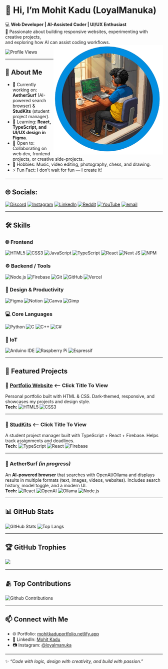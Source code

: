 # 👋 Hi, I’m Mohit Kadu (LoyalManuka) 

💻 **Web Developer | AI-Assisted Coder | UI/UX Enthusiast**  
🎯 Passionate about building responsive websites, experimenting with creative projects,  
and exploring how AI can assist coding workflows.  
<img src="./github-pfp.png" align="right" width="350" height="350">

![Profile Views](https://komarev.com/ghpvc/?username=Mohitkadu16&style=for-the-badge&color=blue)

---

## 🚀 About Me
- 🔭 Currently working on: **AetherSurf** (AI-powered search browser) & **StudKits** (student project manager).  
- 🌱 Learning: **React, TypeScript, and UI/UX design in Figma**.  
- 🤝 Open to: Collaborating on web dev, frontend projects, or creative side-projects.  
- 🎨 Hobbies: Music, video editing, photography, chess, and drawing.  
- ⚡ Fun Fact: I don’t wait for fun — I create it!  

---
## 🌐 Socials:
[![Discord](https://img.shields.io/badge/Discord-%237289DA.svg?logo=discord&logoColor=white)](https://discord.gg/https://discord.gg/Dhs4P2SVCD) [![Instagram](https://img.shields.io/badge/Instagram-%23E4405F.svg?logo=Instagram&logoColor=white)](https://instagram.com/@loyalmauka) [![LinkedIn](https://img.shields.io/badge/LinkedIn-%230077B5.svg?logo=linkedin&logoColor=white)](https://linkedin.com/in/www.linkedin.com/in/mohit-kadu-856410243) [![Reddit](https://img.shields.io/badge/Reddit-%23FF4500.svg?logo=Reddit&logoColor=white)](https://reddit.com/user/u/Fair-Department-7535) [![YouTube](https://img.shields.io/badge/YouTube-%23FF0000.svg?logo=YouTube&logoColor=white)](https://youtube.com/@channel/UCkaYrvUKNB-11J5IZT_BP4w) [![email](https://img.shields.io/badge/Email-D14836?logo=gmail&logoColor=white)](mailto:mohitkadu13@gmail.com) 

---

## 🛠️ Skills  

### 🌐 Frontend  
![HTML5](https://img.shields.io/badge/HTML5-E34F26?style=for-the-badge&logo=html5&logoColor=white)  ![CSS3](https://img.shields.io/badge/CSS3-1572B6?style=for-the-badge&logo=css3&logoColor=white)  ![JavaScript](https://img.shields.io/badge/JavaScript-F7DF1E?style=for-the-badge&logo=javascript&logoColor=black)  ![TypeScript](https://img.shields.io/badge/TypeScript-3178C6?style=for-the-badge&logo=typescript&logoColor=white)  ![React](https://img.shields.io/badge/React-20232A?style=for-the-badge&logo=react&logoColor=61DAFB) ![Next JS](https://img.shields.io/badge/Next-black?style=for-the-badge&logo=next.js&logoColor=white) ![NPM](https://img.shields.io/badge/NPM-%23CB3837.svg?style=for-the-badge&logo=npm&logoColor=white)

### ⚙️ Backend / Tools  
![Node.js](https://img.shields.io/badge/Node.js-339933?style=for-the-badge&logo=node.js&logoColor=white)  ![Firebase](https://img.shields.io/badge/Firebase-FFCA28?style=for-the-badge&logo=firebase&logoColor=black)  ![Git](https://img.shields.io/badge/Git-F05032?style=for-the-badge&logo=git&logoColor=white)  ![GitHub](https://img.shields.io/badge/GitHub-100000?style=for-the-badge&logo=github&logoColor=white) ![Vercel](https://img.shields.io/badge/vercel-%23000000.svg?style=for-the-badge&logo=vercel&logoColor=white)

### 🎨 Design & Productivity  
![Figma](https://img.shields.io/badge/Figma-F24E1E?style=for-the-badge&logo=figma&logoColor=white)  ![Notion](https://img.shields.io/badge/Notion-000000?style=for-the-badge&logo=notion&logoColor=white)  ![Canva](https://img.shields.io/badge/Canva-00C4CC?style=for-the-badge&logo=canva&logoColor=white) ![Gimp](https://img.shields.io/badge/Gimp-657D8B?style=for-the-badge&logo=gimp&logoColor=FFFFFF) 

### 💻 Core Languages  
![Python](https://img.shields.io/badge/Python-3776AB?style=for-the-badge&logo=python&logoColor=white)  ![C](https://img.shields.io/badge/C-00599C?style=for-the-badge&logo=c&logoColor=white)  ![C++](https://img.shields.io/badge/C%2B%2B-00599C?style=for-the-badge&logo=c%2B%2B&logoColor=white)  ![C#](https://img.shields.io/badge/C%23-239120?style=for-the-badge&logo=c-sharp&logoColor=white)  

### 🔌 IoT  
![Arduino IDE](https://img.shields.io/badge/Arduino-00979D?style=for-the-badge&logo=arduino&logoColor=white)  ![Raspberry Pi](https://img.shields.io/badge/Raspberry%20Pi-A22846?style=for-the-badge&logo=raspberrypi&logoColor=white)  ![Espressif](https://img.shields.io/badge/Espressif-E7352C?style=for-the-badge&logo=espressif&logoColor=white)
  

---

## 📌 Featured Projects  

### 🔹 [Portfolio Website](https://mohitkaduportfolio.netlify.app/) <-- Click Title To View 
Personal portfolio built with HTML & CSS. Dark-themed, responsive, and showcases my projects and design style.  
**Tech:** ![HTML5](https://img.shields.io/badge/HTML5-E34F26?style=for-the-badge&logo=html5&logoColor=white) ![CSS3](https://img.shields.io/badge/CSS3-1572B6?style=for-the-badge&logo=css3&logoColor=white)  

---

### 🔹 [StudKits](www.studkits.shop) <-- Click Title To View 
A student project manager built with TypeScript + React + Firebase. Helps track assignments and deadlines.  
**Tech:** ![TypeScript](https://img.shields.io/badge/TypeScript-3178C6?style=for-the-badge&logo=typescript&logoColor=white) ![React](https://img.shields.io/badge/React-20232A?style=for-the-badge&logo=react&logoColor=61DAFB) ![Firebase](https://img.shields.io/badge/Firebase-FFCA28?style=for-the-badge&logo=firebase&logoColor=black)  

---

### 🔹 AetherSurf *(in progress)*  
An **AI-powered browser** that searches with OpenAI/Ollama and displays results in multiple formats (text, images, videos, websites). Includes search history, model toggle, and a modern UI.  
**Tech:** ![React](https://img.shields.io/badge/React-20232A?style=for-the-badge&logo=react&logoColor=61DAFB) ![OpenAI](https://img.shields.io/badge/OpenAI-412991?style=for-the-badge&logo=openai&logoColor=white) ![Ollama](https://img.shields.io/badge/Ollama-000000?style=for-the-badge&logo=data:image/png;base64,iVBORw0KGgoAAAANSUhEUgAAABAAAAAQCAYAAAAf8/9hAAABSElEQVR42mL8//8/AyUYTFhYGBgYGJgYzEH4HxgY+APxJSUlE7uEhISEiZBLTEyMJiYmugERw38gPgTEAHGLiYmRgZE/ArEBCDIxMfE34v///9dA7YeEhIQBGPgD8UBNYPjFxcWfCIwY0whSMzMzZxKe4Obm9nAwMDAw/M/BxMTkBqZt27b9lQFyyDUgn4H8IUzEHtjAwMDAQhZMLSYDs2LFj5uLoiQMDA3dlZmaCAgYGpp3g1jAZhxN5GBgYnlUOijLAQMeMjFQAfRQ0AloQk1EB1kqZDooF3HugAnJyc7PYDLxGbSwIGBjYzMPAQBO04HgAFsAmgQwETPGRi8/wC4k1O8CR+PgAAKc7UowgEKJAAAAAElFTkSuQmCC) ![Node.js](https://img.shields.io/badge/Node.js-339933?style=for-the-badge&logo=node.js&logoColor=white)

---

## 📊 GitHub Stats  
![GitHub Stats](https://github-readme-stats.vercel.app/api?username=Mohitkadu16&show_icons=true&theme=radical)  ![Top Langs](https://github-readme-stats.vercel.app/api/top-langs/?username=Mohitkadu16&layout=compact&theme=radical)  

---

## 🏆 GitHub Trophies
![](https://github-profile-trophy.vercel.app/?username=Mohitkadu16&theme=radical&no-frame=false&no-bg=false&margin-w=4)

---
## 🫂 Top Contributions
![Github Contributions](https://greptile-stats.vercel.app/api/widget/Mohitkadu16/contributions)

---

## 📫 Connect with Me  
- 🌐 Portfolio: [mohitkaduportfolio.netlify.app](https://mohitkaduportfolio.netlify.app/)  
- 💼 LinkedIn: [Mohit Kadu](https://www.linkedin.com/in/mohit-kadu-856410243)  
- 📷 Instagram: [@loyalmanuka](https://www.instagram.com/loyalmanuka/)
---

✨ *“Code with logic, design with creativity, and build with passion.”*
